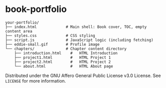 # book-portfolio
```
your-portfolio/
├── index.html             # Main shell: Book cover, TOC, empty content area
├── styles.css             # CSS styling
├── script.js              # JavaScript logic (including fetching)
├── eddie-small.gif        # Profile image
└── chapters/              # Chapter content directory
    ├── introduction.html    #   HTML Introduction
    ├── project1.html        #   HTML Project 1
    ├── project2.html        #   HTML Project 2
    └── about.html           #   HTML About page
```

Distributed under the GNU Affero General Public License v3.0 License. See `LICENSE` for more information.
